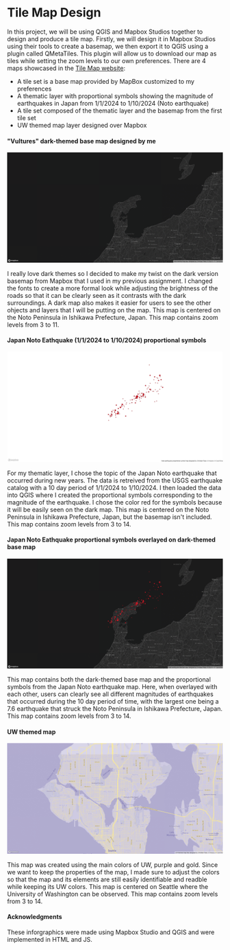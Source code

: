# Tile Map Design
In this project, we will be using QGIS and Mapbox Studios together to design and produce a tile map. Firstly, we will design it in Mapbox Studios using their tools to create a basemap, we then export it to QGIS using a plugin called QMetaTiles. This plugin will allow us to download our map as tiles while setting the zoom levels to our own preferences. There are 4 maps showcased in the [Tile Map website](https://github.com/RJ002-Chris/tile-maps):
- A tile set is a base map provided by MapBox customized to my preferences
- A thematic layer with proportional symbols showing the magnitude of earthquakes in Japan from 1/1/2024 to 1/10/2024 (Noto earthquake)
- A tile set composed of the thematic layer and the basemap from the first tile set
- UW themed map layer designed over Mapbox

#### "Vultures" dark-themed base map designed by me
![Vultures](img\dark.png)

I really love dark themes so I decided to make my twist on the dark version basemap from Mapbox that I used in my previous assignment. I changed the fonts to create a more formal look while adjusting the brightness of the roads so that it can be clearly seen as it contrasts with the dark surroundings. A dark map also makes it easier for users to see the other ohjects and layers that I will be putting on the map. This map is centered on the Noto Peninsula in Ishikawa Prefecture, Japan. This map contains zoom levels from 3 to 11.

#### Japan Noto Eathquake (1/1/2024 to 1/10/2024) proportional symbols
![Japan Noto Eathquake](img\notosymbol.png)

For my thematic layer, I chose the topic of the Japan Noto earthquake that occurred during new years. The data is retreived from the USGS earthquake catalog with a 10 day period of 1/1/2024 to 1/10/2024. I then loaded the data into QGIS where I created the proportional symbols corresponding to the magnitude of the earthquake. I chose the color red for the symbols because it will be easily seen on the dark map. This map is centered on the Noto Peninsula in Ishikawa Prefecture, Japan, but the basemap isn't included. This map contains zoom levels from 3 to 14.

#### Japan Noto Eathquake proportional symbols overlayed on dark-themed base map
![Dark Earth](img\darkearth.png)

This map contains both the dark-themed base map and the proportional symbols from the Japan Noto earthquake map. Here, when overlayed with each other, users can clearly see all different magnitudes of earthquakes that occurred during the 10 day period of time, with the largest one being a 7.6 earthquake that struck the Noto Peninsula in Ishikawa Prefecture, Japan. This map contains zoom levels from 3 to 14.

#### UW themed map
![Japan Noto Eathquake](img\uw.png)

This map was created using the main colors of UW, purple and gold. Since we want to keep the properties of the map, I made sure to adjust the colors so that the map and its elements are still easily identifiable and readble while keeping its UW colors. This map is centered on Seattle where the University of Washington can be observed. This map contains zoom levels from 3 to 14.

#### Acknowledgments
These inforgraphics were made using Mapbox Studio and QGIS and were implemented in HTML and JS.